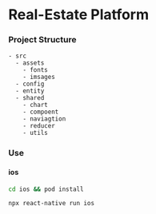 # Real-Estate Platform

### Project Structure

```
- src
  - assets
    - fonts
    - imsages
  - config
  - entity
  - shared
    - chart
    - compoent
    - naviagtion
    - reducer
    - utils
```

### Use


#### ios


```bash
cd ios && pod install 
```

```bash
npx react-native run ios
